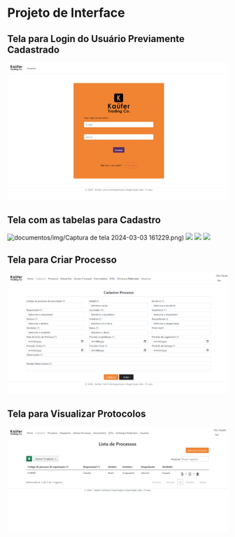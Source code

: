 
# Projeto de Interface

## Tela para Login do Usuário Previamente Cadastrado

![Tela de Login](img/login.png)


## Tela com as tabelas para Cadastro

![documentos/img/Captura de tela 2024-03-03 161229.png)](https://github.com/ICEI-PUC-Minas-PMV-ADS/pmv-ads-2024-1-e5-proj-empext-t5-comex/blob/main/documentos/img/Captura%20de%20tela%202024-03-03%20161229.png)
![](https://github.com/ICEI-PUC-Minas-PMV-ADS/pmv-ads-2024-1-e5-proj-empext-t5-comex/blob/main/documentos/img/Captura%20de%20tela%202024-03-03%20161241.png)
![](https://github.com/ICEI-PUC-Minas-PMV-ADS/pmv-ads-2024-1-e5-proj-empext-t5-comex/blob/main/documentos/img/Captura%20de%20tela%202024-03-03%20161251.png)
![](https://github.com/ICEI-PUC-Minas-PMV-ADS/pmv-ads-2024-1-e5-proj-empext-t5-comex/blob/main/documentos/img/Captura%20de%20tela%202024-03-03%20161258.png)

## Tela para Criar Processo 

![Tela de Cadastro de Processo](img/cadastro_processo.png)


## Tela para Visualizar Protocolos 

![Processo Index](img/processo_index.png)

